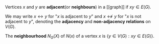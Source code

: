 Vertices $x$ and $y$ are **adjacent**(or **neighbours**) in a [[graph]] if $xy \in E(G)$. 

We may write $x \leftrightarrow y$  for "$x$ is adjacent to $y$" and $x \nleftrightarrow y$ for "$x$ is not adjacent to $y$", denoting the **adjacency** and **non-adjacency relations** on $V(G)$.

The **neighbourhood** $N_{G}(X)$ of $N(x)$ of a vertex $x$ is {$y \in V(G): xy \in E(G)$}.